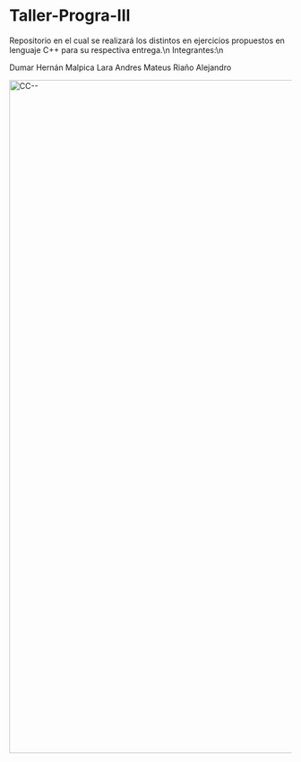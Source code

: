 # Taller-Progra-III
Repositorio en el cual se realizará los distintos en ejercicios propuestos en lenguaje C++ para su respectiva entrega.\n
Integrantes:\n

Dumar Hernán Malpica Lara
Andres Mateus Riaño
Alejandro

<img width="1200" alt="CC--" src="https://github.com/Dumarr/Taller-Progra-III/assets/108911234/ea3f6114-c778-4d65-bd93-89a85a84ee0a">



